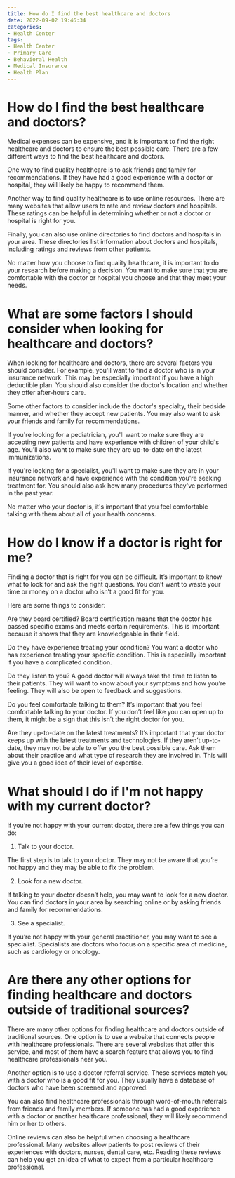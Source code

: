 ```yaml
---
title: How do I find the best healthcare and doctors
date: 2022-09-02 19:46:34
categories:
- Health Center
tags:
- Health Center
- Primary Care
- Behavioral Health
- Medical Insurance
- Health Plan
---
```



#  How do I find the best healthcare and doctors?

Medical expenses can be expensive, and it is important to find the right healthcare and doctors to ensure the best possible care. There are a few different ways to find the best healthcare and doctors.

One way to find quality healthcare is to ask friends and family for recommendations. If they have had a good experience with a doctor or hospital, they will likely be happy to recommend them.

Another way to find quality healthcare is to use online resources. There are many websites that allow users to rate and review doctors and hospitals. These ratings can be helpful in determining whether or not a doctor or hospital is right for you.

Finally, you can also use online directories to find doctors and hospitals in your area. These directories list information about doctors and hospitals, including ratings and reviews from other patients.

No matter how you choose to find quality healthcare, it is important to do your research before making a decision. You want to make sure that you are comfortable with the doctor or hospital you choose and that they meet your needs.

#  What are some factors I should consider when looking for healthcare and doctors?

When looking for healthcare and doctors, there are several factors you should consider. For example, you'll want to find a doctor who is in your insurance network. This may be especially important if you have a high deductible plan. You should also consider the doctor's location and whether they offer after-hours care.

Some other factors to consider include the doctor's specialty, their bedside manner, and whether they accept new patients. You may also want to ask your friends and family for recommendations.

If you're looking for a pediatrician, you'll want to make sure they are accepting new patients and have experience with children of your child's age. You'll also want to make sure they are up-to-date on the latest immunizations.

If you're looking for a specialist, you'll want to make sure they are in your insurance network and have experience with the condition you're seeking treatment for. You should also ask how many procedures they've performed in the past year.

No matter who your doctor is, it's important that you feel comfortable talking with them about all of your health concerns.

#  How do I know if a doctor is right for me?

Finding a doctor that is right for you can be difficult. It’s important to know what to look for and ask the right questions. You don’t want to waste your time or money on a doctor who isn’t a good fit for you.

Here are some things to consider:

Are they board certified? Board certification means that the doctor has passed specific exams and meets certain requirements. 
This is important because it shows that they are knowledgeable in their field.

Do they have experience treating your condition? You want a doctor who has experience treating your specific condition. This is especially important if you have a complicated condition.

Do they listen to you? A good doctor will always take the time to listen to their patients. They will want to know about your symptoms and how you’re feeling. They will also be open to feedback and suggestions.

Do you feel comfortable talking to them? It’s important that you feel comfortable talking to your doctor. If you don’t feel like you can open up to them, it might be a sign that this isn’t the right doctor for you.

Are they up-to-date on the latest treatments? It’s important that your doctor keeps up with the latest treatments and technologies. If they aren’t up-to-date, they may not be able to offer you the best possible care. 
Ask them about their practice and what type of research they are involved in. This will give you a good idea of their level of expertise.

#  What should I do if I'm not happy with my current doctor?

If you’re not happy with your current doctor, there are a few things you can do:

1. Talk to your doctor.

The first step is to talk to your doctor. They may not be aware that you’re not happy and they may be able to fix the problem.

2. Look for a new doctor.

If talking to your doctor doesn’t help, you may want to look for a new doctor. You can find doctors in your area by searching online or by asking friends and family for recommendations.

3. See a specialist.

If you’re not happy with your general practitioner, you may want to see a specialist. Specialists are doctors who focus on a specific area of medicine, such as cardiology or oncology.

#  Are there any other options for finding healthcare and doctors outside of traditional sources?

There are many other options for finding healthcare and doctors outside of traditional sources. One option is to use a website that connects people with healthcare professionals. There are several websites that offer this service, and most of them have a search feature that allows you to find healthcare professionals near you.

Another option is to use a doctor referral service. These services match you with a doctor who is a good fit for you. They usually have a database of doctors who have been screened and approved.

You can also find healthcare professionals through word-of-mouth referrals from friends and family members. If someone has had a good experience with a doctor or another healthcare professional, they will likely recommend him or her to others.

Online reviews can also be helpful when choosing a healthcare professional. Many websites allow patients to post reviews of their experiences with doctors, nurses, dental care, etc. Reading these reviews can help you get an idea of what to expect from a particular healthcare professional.